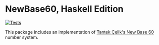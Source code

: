 # NewBase60, Haskell Edition 

[![Tests](https://github.com/astralbijection/newbase60-hs/actions/workflows/tests.yml/badge.svg)](https://github.com/astralbijection/newbase60-hs/actions/workflows/tests.yml)

This package includes an implementation of [Tantek Çelik's New Base 60](http://tantek.pbworks.com/w/page/19402946/NewBase60) number system.

